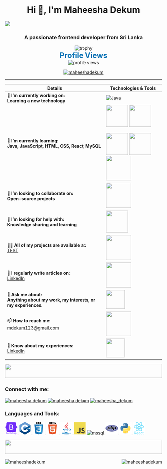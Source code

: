 <h1 align="center">Hi 👋, I'm Maheesha Dekum</h1>

![](https://github.com/halfrost/halfrost/blob/master/icons/header_.png)

<h3 align="center">A passionate frontend developer from Sri Lanka</h3>

<!-- Stylish Trophy Profile View Counter -->
<p align="center">
  <img src="https://img.icons8.com/ios/452/trophy.png" alt="trophy" width="80" height="80"/>
  <br>
  <span style="font-size: 24px; font-weight: bold; color: #0e75b6;">Profile Views</span>
  <br>
  <img src="https://komarev.com/ghpvc/?username=maheeshadekum&label=Profile%20views&color=0e75b6&style=flat" alt="profile views" />
</p>



<p align="center"> <a href="https://github.com/ryo-ma/github-profile-trophy"><img src="https://github-profile-trophy.vercel.app/?username=maheeshadekum" alt="maheeshadekum" /></a> </p>

---

| **Details** | **Technologies & Tools** |
|-------------|--------------------------|
| 🔭 **I’m currently working on:** <br> **Learning a new technology** | ![Java](https://techstack-generator.vercel.app/java-icon.svg) |
| 🌱 **I’m currently learning:** <br> **Java, JavaScript, HTML, CSS, React, MySQL** | <img src="https://techstack-generator.vercel.app/java-icon.svg" width="70" height="70"/> <img src="https://techstack-generator.vercel.app/js-icon.svg" width="70" height="70"/> <br><br> <img src="https://techstack-generator.vercel.app/react-icon.svg" width="70" height="70"/> <img src="https://img.icons8.com/color/48/000000/css3.png" width="70" height="70"/>  <img src="https://img.icons8.com/ios-filled/50/000000/mysql-logo.png" width="80" height="80"/> |
| 👯 **I’m looking to collaborate on:** <br> **Open-source projects** |<img src="https://techstack-generator.vercel.app/github-icon.svg" width="80" height="80"/>|
| 🤝 **I’m looking for help with:** <br> **Knowledge sharing and learning** |<img src="https://techstack-generator.vercel.app/aws-icon.svg" width="70" height="70"/>|
| 👨‍💻 **All of my projects are available at:** <br> [TEST](TEST) | <img src="https://techstack-generator.vercel.app/github-icon.svg" width="80" height="80"/> |
| 📝 **I regularly write articles on:** <br> [LinkedIn](https://www.linkedin.com/in/maheesha-dekum-553312261/) | <img src = "https://techstack-generator.vercel.app/prettier-icon.svg"  width="80" height="80"/>|
| 💬 **Ask me about:** <br> **Anything about my work, my interests, or my experiences.** |<img src="https://img.icons8.com/?size=100&id=5206&format=png&color=000000" width="60" height="60"/>|
| 📫 **How to reach me:** <br> [mdekum123@gmail.com](mailto:mdekum123@gmail.com) | <img src="https://img.icons8.com/?size=100&id=P7UIlhbpWzZm&format=png&color=000000" width="80" height="80"/> |
| 📄 **Know about my experiences:** <br> [LinkedIn](https://www.linkedin.com/in/maheesha-dekum-553312261/) | <img src = "https://img.icons8.com/?size=100&id=13930&format=png&color=000000"  width="60" height="60"/>|

<img src="https://i.imgur.com/dBaSKWF.gif" height="45" width="100%">

<h3 align="left">Connect with me:</h3>
<p align="left">
<a href="https://linkedin.com/in/maheesha dekum" target="blank"><img align="center" src="https://raw.githubusercontent.com/rahuldkjain/github-profile-readme-generator/master/src/images/icons/Social/linked-in-alt.svg" alt="maheesha dekum" height="30" width="40" /></a>
<a href="https://fb.com/maheesha dekum" target="blank"><img align="center" src="https://raw.githubusercontent.com/rahuldkjain/github-profile-readme-generator/master/src/images/icons/Social/facebook.svg" alt="maheesha dekum" height="30" width="40" /></a>
<a href="https://instagram.com/maheesha_dekum" target="blank"><img align="center" src="https://raw.githubusercontent.com/rahuldkjain/github-profile-readme-generator/master/src/images/icons/Social/instagram.svg" alt="maheesha_dekum" height="30" width="40" /></a>
</p>

<h3 align="left">Languages and Tools:</h3>
<p align="left"> <a href="https://getbootstrap.com" target="_blank" rel="noreferrer"> <img src="https://raw.githubusercontent.com/devicons/devicon/master/icons/bootstrap/bootstrap-plain-wordmark.svg" alt="bootstrap" width="40" height="40"/> </a> <a href="https://www.w3schools.com/cpp/" target="_blank" rel="noreferrer"> <img src="https://raw.githubusercontent.com/devicons/devicon/master/icons/cplusplus/cplusplus-original.svg" alt="cplusplus" width="40" height="40"/> </a> <a href="https://www.w3schools.com/css/" target="_blank" rel="noreferrer"> <img src="https://raw.githubusercontent.com/devicons/devicon/master/icons/css3/css3-original-wordmark.svg" alt="css3" width="40" height="40"/> </a> <a href="https://www.w3.org/html/" target="_blank" rel="noreferrer"> <img src="https://raw.githubusercontent.com/devicons/devicon/master/icons/html5/html5-original-wordmark.svg" alt="html5" width="40" height="40"/> </a> <a href="https://www.java.com" target="_blank" rel="noreferrer"> <img src="https://raw.githubusercontent.com/devicons/devicon/master/icons/java/java-original.svg" alt="java" width="40" height="40"/> </a> <a href="https://developer.mozilla.org/en-US/docs/Web/JavaScript" target="_blank" rel="noreferrer"> <img src="https://raw.githubusercontent.com/devicons/devicon/master/icons/javascript/javascript-original.svg" alt="javascript" width="40" height="40"/> </a> <a href="https://www.microsoft.com/en-us/sql-server" target="_blank" rel="noreferrer"> <img src="https://www.svgrepo.com/show/303229/microsoft-sql-server-logo.svg" alt="mssql" width="40" height="40"/> </a> <a href="https://www.php.net" target="_blank" rel="noreferrer"> <img src="https://raw.githubusercontent.com/devicons/devicon/master/icons/php/php-original.svg" alt="php" width="40" height="40"/> </a> <a href="https://www.python.org" target="_blank" rel="noreferrer"> <img src="https://raw.githubusercontent.com/devicons/devicon/master/icons/python/python-original.svg" alt="python" width="40" height="40"/> </a> <a href="https://reactjs.org/" target="_blank" rel="noreferrer"> <img src="https://raw.githubusercontent.com/devicons/devicon/master/icons/react/react-original-wordmark.svg" alt="react" width="40" height="40"/> </a> </p>

<img src="https://i.imgur.com/dBaSKWF.gif" height="45" width="100%">


<p>
  <img align="right" src="https://github-readme-stats.vercel.app/api?username=maheeshadekum&show_icons=true&locale=en" alt="maheeshadekum" height="175" />
</p>

<p>
  <img align="left" src="https://github-readme-streak-stats.herokuapp.com/?user=maheeshadekum&" alt="maheeshadekum" height="175" />
</p>


